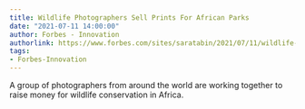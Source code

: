 ```yaml
---
title: Wildlife Photographers Sell Prints For African Parks
date: "2021-07-11 14:00:00"
author: Forbes - Innovation
authorlink: https://www.forbes.com/sites/saratabin/2021/07/11/wildlife-photographers-sell-prints-for-african-parks/
tags:
- Forbes-Innovation
---
```

A group of photographers from around the world are working together to raise money for wildlife conservation in Africa.